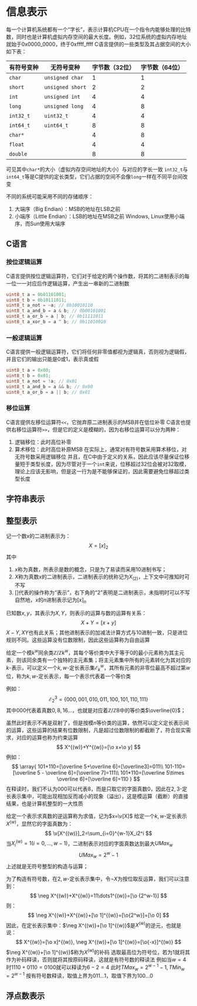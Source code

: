 # 信息表示
每一个计算机系统都有一个“字长”，表示计算机CPU在一个指令内能够处理的比特数，同时也是计算机虚拟内存空间的最大长度。例如，32位系统的虚拟内存地址就始于0x0000_0000，终于0xffff_ffff
C语言提供的一些类型及其占据空间的大小如下表：

| 有符号变种     | 无符号变种            | 字节数（32位） | 字节数（64位） |
| --------- | ---------------- | -------- | -------- |
| `char`    | `unsigned char`  | 1        | 1        |
| `short`   | `unsigned short` | 2        | 2        |
| `int`     | `unsigned int`   | 4        | 4        |
| `long`    | `unsigned long`  | 4        | 8        |
| `int32_t` | `uint32_t`       | 4        | 4        |
| `int64_t` | `uint64_t`       | 8        | 8        |
| `char*`   |                  | 4        | 8        |
| `float`   |                  | 4        | 4        |
| `double`  |                  | 8        | 8        |
可见其中`char*`的大小（虚拟内存空间地址的大小）与对应的字长一致
`int32_t`与`int64_t`等是C提供的定长类型，它们占据的空间不会像`long`一样在不同平台间改变

不同的系统可能采用不同的存储顺序：
1. 大端序（Big Endian）：MSB的地址在LSB之前
2. 小端序（Little Endian）：LSB的地址在MSB之前
Windows, Linux使用小端序，而Sun使用大端序
## C语言
### 按位逻辑运算
C语言提供按位逻辑运算符，它们对于给定的两个操作数，将其的二进制表示的每一位一一对应后作逻辑运算，产生出一串新的二进制数
```c
uint8_t a = 0b01101001;
uint8_t b = 0b10111011;
uint8_t a_not = ~a; // 0b10010110
uint8_t a_and_b = a & b; // 0b00101001
uint8_t a_or_b = a | b; // 0b11111011
uint8_t a_xor_b = a ^ b; // 0b11010010
```
### 一般逻辑运算
C语言提供一般逻辑运算符，它们将任何非零值都视为逻辑真，否则视为逻辑假，并且它们的输出只能是0或1，表示真或假
```c
uint8_t a = 0x00;
uint8_t b = 0x01;
uint8_t a_not = !a; // 0x01
uint8_t a_and_b = a && b; // 0x00
uint8_t a_or_b = a || b; // 0x01
```
### 移位运算
C语言提供左移位运算符`<<`，它抛弃原二进制表示的MSB并在低位补零
C语言也提供右移位运算符`>>`，但是它的定义是模糊的，因为右移位运算可以分为两种：
1. 逻辑移位：此时高位补零
2. 算术移位：此时高位补原MSB
在实际上，通常对有符号数采用算术移位，对无符号数采用逻辑移位
并且，在C中由于定义的关系，因此应该尽量保证位移量短于类型长度，因为尽管对于一个`int`来说，位移超过32位会被对32取模，理论上应该无影响，但是这一行为是不能够保证的，因此需要避免位移超过类型长度
## 字符串表示
## 整型表示
记一个数$x$的二进制表示为：
$$
X=[x]_2
$$
其中
1. $x$称为真数，所表示是数的概念，只是为了易读而采用10进制书写；
2. $X$称为真数$x$的二进制表示，二进制表示的统称记为$X_{(2)}$，上下文中可推知时可不写
3. $[]$代表的操作称为“表示”，右下角的“2”表明是二进制表示，未指明时可以不写
自然地，$x$的$n$进制表示记为$[x]_n$

已知数$x, y$，其表示为$X, Y$，则表示的运算与数的运算有关系：
$$
X+Y=[x+y]
$$
$X-Y, XY$也有此关系；其他进制表示的加减法计算方式与10进制一致，只是进位规则不同。这些运算没有位数限制，因此这些运算称为自由运算

给定一个模$k^w$同余类$\mathbb Z/\mathbb Zk^w$，其每个等价类中大于等于0的最小元素称为其主元素，则该同余类有一个独特的主元素集；将主元素集中所有的元素转化为其对应的$k$-表示，可以定义一个$k,w$-定长表示集$\mathscr E_k^w$，其所有元素的非零位最高不超过第$w$位，称为$k, w$-定长表示，每一个表示代表着一个等价类

例如：
$$
\mathscr E_2^3=\{000, 001, 010, 011, 100, 101, 110 ,111\}
$$
其中$000$代表着真数$0, 8, 16\dots$，也就是对应着$\mathbb Z/\mathbb Z8$中的等价类$\overline{0}$；

虽然此时表示不再是双射了，但是按模$n$等价类的运算，依然可以定义定长表示间的运算，这些运算的结果有位数限制，凡是超过位数限制的都截断了，符合现实需求，对应的运算也称为约束运算
$$
X^{(w)}+Y^{(w)}=[\o x+\o y]
$$
例如：
$$
\array{
101+110=[\overline 5+\overline 6]=[\overline3]=011\\
101-110=[\overline 5 - \overline 6]=[\overline 7]=111\\
101*110=[\overline 5\times \overline 6]=[\overline 6]=110
}
$$
在释读时，我们不认为$000$可以代表$8$，而是只取它的字面真数$0$，因此在$2,3$-定长表示集中，可能出现相加反而减小的现象（溢出），这是模运算（截断）的直接结果，也是计算机整型的一大性质

给定一个表示求真数的逆运算称为求值，记为$x=\v[X]$
给定一个$k,w$-定长表示$X^{(w)}$，显然它的字面真数为：
$$
\v[X^{(w)}]_2=\sum_{i=0}^{w-1}X_i2^i
$$
当$X_i^{(w)}=1(i=0,\dots, w-1)$，二进制表示对应的字面真数达到最大$UMax_w$
$$
UMax_w=2^w-1
$$
上述就是无符号整型的构造与运算；

为了构造有符号数，在$2,w$-定长表示集中，令$\neg X$为按位取反运算，我们可以注意到：
$$
\neg X^{(w)}+X^{(w)}=11\dots1^{(w)}=[\o {2^w-1}]
$$
则：
$$
\neg X^{(w)}+X^{(w)}+[\o 1]^{(w)}=[\o{2^w}]=[\o 0]
$$
因此，在定长表示集中：$\neg X^{(w)}+[\o 1]^{(w)}$是$X^{(w)}$的逆元，也就是说：
$$
X^{(w)}=[\o x]^{(w)}, \neg X^{(w)}+[\o 1]^{(w)}=[\o{-x}]^{(w)}
$$
$\neg X^{(w)}+[\o 1]^{(w)}$称为$X^{(w)}$的补码
选取最高位为符号位，若为1就将其作为补码释读，否则就将其按原码释读，这就是有符号数的释读法
例如当$w=4$时$1110+0110=0100$就可以释读为$6-2=4$
此时$TMax_w=2^{w-1}-1, TMin_w=2^{w-1}$
按有符号数释读，取值上界为$011\dots1$，取值下界为$100\dots0$
## 浮点数表示